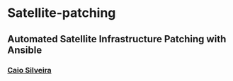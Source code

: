 # Satellite-patching

## Automated Satellite Infrastructure Patching with Ansible

### [Caio Silveira](https://www.linkedin.com/in/caiosilveira/)

